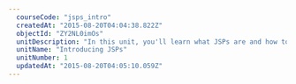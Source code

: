 ```yaml
---
  courseCode: "jsps_intro"
  createdAt: "2015-08-20T04:04:38.822Z"
  objectId: "ZY2NL0imOs"
  unitDescription: "In this unit, you'll learn what JSPs are and how to write one. You'll also understand how they are related to servlets."
  unitName: "Introducing JSPs"
  unitNumber: 1
  updatedAt: "2015-08-20T04:05:10.059Z"
---
```

